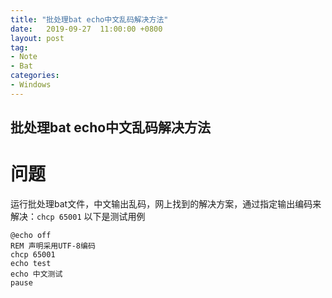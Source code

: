 ```yaml
---
title: "批处理bat echo中文乱码解决方法"
date:   2019-09-27  11:00:00 +0800
layout: post
tag:
- Note
- Bat
categories:
- Windows
---
```


批处理bat echo中文乱码解决方法
------
# 问题
运行批处理bat文件，中文输出乱码，网上找到的解决方案，通过指定输出编码来解决：`chcp 65001`
以下是测试用例
```
@echo off
REM 声明采用UTF-8编码
chcp 65001
echo test
echo 中文测试
pause
```

